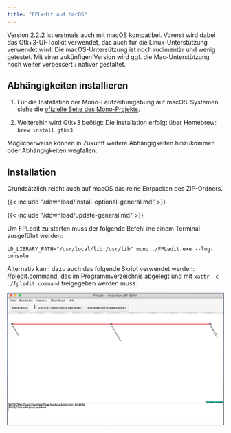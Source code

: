 ```yaml
---
title: "FPLedit auf MacOS"
---
```


Version 2.2.2 ist erstmals auch mit macOS kompatibel. Vorerst wird dabei das Gtk+3-UI-Toolkit verwendet, das auch für die Linux-Unterstützung verwendet wird. Die macOS-Untersützung ist noch rudimentär und wenig getestet. Mit einer zukünfigen Version wird ggf. die Mac-Unterstützung noch weiter verbessert / nativer gestaltet.

## Abhängigkeiten installieren
1. Für die Installation der Mono-Laufzeitumgebung auf macOS-Systemen siehe die [ofizielle Seite des Mono-Projekts](http://www.mono-project.com/download/stable/#download-mac).

2. Weiterehin wird Gtk+3 beötigt: Die Installation erfolgt über Homebrew: `brew install gtk+3`

Möglicherweise können in Zukunft weitere Abhängigkeiten hinzukommen oder Abhängigkeiten wegfallen.

## Installation

Grundsätzlich reicht auch auf macOS das reine Entpacken des ZIP-Ordners. 

{{< include "/download/install-optional-general.md" >}}

{{< include "/download/update-general.md" >}}


Um FPLedit zu starten muss der folgende Befehl ine einem Terminal ausgeführt werden:

```shell
LD_LIBRARY_PATH="/usr/local/lib:/usr/lib" mono ./FPLedit.exe --log-console
```

Alternativ kann dazu auch das folgende Skript verwendet werden: [/fpledit.command](/files/fpledit.command), das im Programmverzeichnis abgelegt und mit `xattr -c ./fpledit.command` freigegeben werden muss.

![FPLedit unter macOS 10.15 Catalina](fpledit-macos.png)
